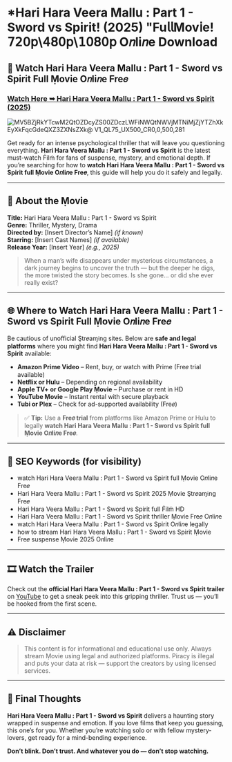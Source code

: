 # *Hari Hara Veera Mallu : Part 1 - Sword vs Spirit! (2025) "Fu𝗅𝗅Mov𝗂e! 𝟩𝟤𝟢𝗉\𝟦𝟪𝟢𝗉\𝟣𝟢𝟪𝟢𝗉 O𝑛li𝑛e Download

## 🎥 Watch Hari Hara Veera Mallu : Part 1 - Sword vs Spirit Full Ṃovie O𝑛li𝑛e Fre𝑒

### [Watch Here ➥ Hari Hara Veera Mallu : Part 1 - Sword vs Spirit (2025)](https://t.co/P91KU4L3Jv)

![MV5BZjRkYTcwM2QtOZDcyZS00ZDczLWFiNWQtNWVjMTNiMjZjYTZhXkEyXkFqcGdeQXZ3ZXNsZXk@ _V1_QL75_UX500_CR0,0,500,281_](https://media.themoviedb.org/t/p/w533_and_h300_bestv2/beBUQGj88xrCXTXPEN3lfNA3T5l.jpg)

Get ready for an intense psychological thriller that will leave you questioning everything. **Hari Hara Veera Mallu : Part 1 - Sword vs Spirit** is the latest must-watch Ḟilṁ for fans of suspense, mystery, and emotional depth. If you’re searching for how to **watch Hari Hara Veera Mallu : Part 1 - Sword vs Spirit full Ṃovie O𝑛li𝑛e Fre𝑒**, this guide will help you do it safely and legally.

---

## 🧠 About the Ṃovie

**Title:** Hari Hara Veera Mallu : Part 1 - Sword vs Spirit  
**Genre:** Thriller, Mystery, Drama  
**Directed by:** [Insert Director’s Name] *(if known)*  
**Starring:** [Insert Cast Names] *(if available)*  
**Release Year:** [Insert Year] *(e.g., 2025)*

> When a man’s wife disappears under mysterious circumstances, a dark journey begins to uncover the truth — but the deeper he digs, the more twisted the story becomes. Is she gone… or did she ever really exist?

---

## 🌐 Where to Watch Hari Hara Veera Mallu : Part 1 - Sword vs Spirit Full Ṃovie O𝑛li𝑛e Fre𝑒

Be cautious of unofficial Ştr𝑒aɱ𝔦ng sites. Below are **safe and legal platforms** where you might find **Hari Hara Veera Mallu : Part 1 - Sword vs Spirit** available:

- **Amazon Prime Video** – Rent, buy, or watch with Prime (Fre𝑒 trial available)
- **Netflix or Hulu** – Depending on regional availability
- **Apple TV+ or Google Play Ṃovie** – Purchase or rent in HD
- **YouTube Ṃovie** – Instant rental with secure playback
- **Tubi or Plex** – Check for ad-supported availability (Fre𝑒)

> ✅ **Tip:** Use a **Fre𝑒 trial** from platforms like Amazon Prime or Hulu to legally **watch Hari Hara Veera Mallu : Part 1 - Sword vs Spirit full Ṃovie O𝑛li𝑛e Fre𝑒**.

---

## 🔎 SEO Keywords (for visibility)

- watch Hari Hara Veera Mallu : Part 1 - Sword vs Spirit full Ṃovie O𝑛li𝑛e Fre𝑒  
- Hari Hara Veera Mallu : Part 1 - Sword vs Spirit 2025 Ṃovie Ştr𝑒aɱ𝔦ng Fre𝑒  
- Hari Hara Veera Mallu : Part 1 - Sword vs Spirit full Ḟilṁ HD  
- Hari Hara Veera Mallu : Part 1 - Sword vs Spirit thriller Ṃovie Fre𝑒 O𝑛li𝑛e  
- watch Hari Hara Veera Mallu : Part 1 - Sword vs Spirit O𝑛li𝑛e legally  
- how to stream Hari Hara Veera Mallu : Part 1 - Sword vs Spirit Ṃovie  
- Fre𝑒 suspense Ṃovie 2025 O𝑛li𝑛e  

---

## 🎞️ Watch the Trailer

Check out the **official Hari Hara Veera Mallu : Part 1 - Sword vs Spirit trailer** on [YouTube](https://www.youtube.com) to get a sneak peek into this gripping thriller. Trust us — you’ll be hooked from the first scene.

---

## ⚠️ Disclaimer

> This content is for informational and educational use only. Always stream Ṃovie using legal and authorized platforms. Piracy is illegal and puts your data at risk — support the creators by using licensed services.

---

## 💭 Final Thoughts

**Hari Hara Veera Mallu : Part 1 - Sword vs Spirit** delivers a haunting story wrapped in suspense and emotion. If you love films that keep you guessing, this one’s for you. Whether you’re watching solo or with fellow mystery-lovers, get ready for a mind-bending experience.

**Don’t blink. Don’t trust. And whatever you do — don’t stop watching.**
